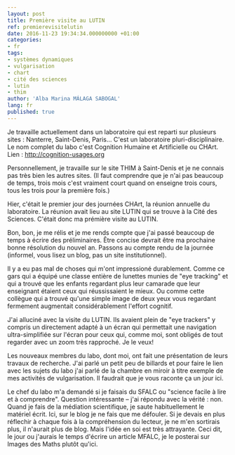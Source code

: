 ```yaml
---
layout: post
title: Première visite au LUTIN
ref: premierevisitelutin
date: 2016-11-23 19:34:34.000000000 +01:00
categories:
- fr
tags:
- systèmes dynamiques
- vulgarisation
- chart
- cité des sciences
- lutin
- thim
author: 'Alba Marina MÁLAGA SABOGAL'
lang: fr
published: true
---
```


Je travaille actuellement dans un laboratoire qui est reparti sur plusieurs sites : Nanterre, Saint-Denis, Paris… C'est un laboratoire pluri-disciplinaire. Le nom complet du labo c'est Cognition Humaine et Artificielle ou CHArt. Lien : http://cognition-usages.org

Personnellement, je travaille sur le site THIM à Saint-Denis et je ne connais pas très bien les autres sites. (Il faut comprendre que je n'ai pas beaucoup de temps, trois mois c'est vraiment court quand on enseigne trois cours, tous les trois pour la première fois.)

Hier, c'était le premier jour des journées CHArt, la réunion annuelle du laboratoire. La réunion avait lieu au site LUTIN qui se trouve à la Cité des Sciences. C'était donc ma prémière visite au LUTIN.

Bon, bon, je me rélis et je me rends compte que j'ai passé beaucoup de temps à écrire des préliminaires. Être concise devrait être ma prochaine bonne résolution du nouvel an. Passons au compte rendu de la journée (informel, vous lisez un blog, pas un site institutionnel).

Il y a eu pas mal de choses qui m'ont impressioné durablement. Comme ce gars qui a équipé une classe entière de lunettes munies de "eye tracking" et qui a trouvé que les enfants regardant plus leur camarade que leur enseignant étaient ceux qui réussissaient le mieux. Ou comme cette collègue qui a trouvé qu'une simple image de deux yeux vous regardant fermement augmentait considérablement l'effort cognitif.

J'ai alluciné avec la visite du LUTIN. Ils avaient plein de "eye trackers" y compris un directement adapté à un écran qui permettait une navigation ultra-simplifiée sur l'écran pour ceux qui, comme moi, sont obligés de tout regarder avec un zoom très rapproché. Je le veux!

Les nouveaux membres du labo, dont moi, ont fait une présentation de leurs travaux de recherche. J'ai parlé un petit peu de billards et pour faire le lien avec les sujets du labo j'ai parlé de la chambre en miroir à titre exemple de mes activités de vulgarisation. Il faudrait que je vous raconte ça un jour ici.

Le chef du labo m'a demandé si je faisais du SFALC ou "science facile à lire et à comprendre". Question intéressante – j'ai répondu avec la vérité : non. Quand je fais de la médiation scientifique, je saute habituellement le matériel écrit. Ici, sur le blog je ne fais que me défouler. Si je devais en plus réflechir à chaque fois à la compréhension du lecteur, je ne m'en sortirais plus, il n'aurait plus de blog. Mais l'idée en soi est très attrayante. Ceci dit, le jour ou j'aurais le temps d'écrire un article MFALC, je le posterai sur Images des Maths plutôt qu'ici.
